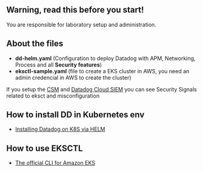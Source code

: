 ## Warning, read this before you start!
You are responsible for laboratory setup and administration.

## About the files
* **dd-helm.yaml** (Configuration to deploy Datadog with APM, Networking, Process and all **Security features**)
* **eksctl-sample.yaml** (file to create a EKS cluster in AWS, you need an admin credencial in AWS to create the cluster)

If you setup the [CSM](https://docs.datadoghq.com/security/cloud_security_management/setup) and [Datadog Cloud SIEM](https://docs.datadoghq.com/security/cloud_siem/guide/aws-config-guide-for-cloud-siem/) you can see Security Signals related to eksct and misconfiguration

## How to install DD in Kubernetes env
* [Installing Datadog on K8S via HELM](https://docs.datadoghq.com/containers/kubernetes/installation?tab=helm)
  
## How to use EKSCTL
* [The official CLI for Amazon EKS](https://eksctl.io/)
